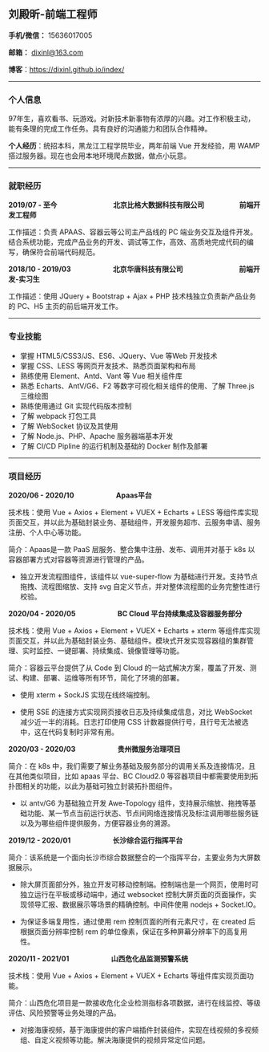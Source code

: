 ## 刘殿昕-前端工程师

**手机/微信：** 15636017005

**邮箱：** dixinl@163.com

**博客**：https://dixinl.github.io/index/

------

### 个人信息

97年生，喜欢看书、玩游戏。对新技术新事物有浓厚的兴趣。对工作积极主动，能有条理的完成工作任务。具有良好的沟通能力和团队合作精神。

**个人经历**：统招本科，黑龙江工程学院毕业，两年前端 Vue 开发经验，用 WAMP 搭过服务器。现在也会用本地环境爬点数据，做点小玩意。

------

### 就职经历

**2019/07 - 至今**&emsp;&emsp;&emsp;&emsp;&emsp;&emsp;&emsp;&emsp;**北京比格大数据科技有限公司**&emsp;&emsp;&emsp;&emsp;&emsp;**前端开发工程师**

工作描述：负责 APAAS、容器云等公司主产品线的 PC 端业务交互及组件开发。结合系统功能，完成产品业务的开发、调试等工作，高效、高质地完成代码的编写，确保符合前端代码规范。

**2018/10 - 2019/03**&emsp;&emsp;&emsp;&emsp;&emsp;&emsp;**北京华唐科技有限公司**&emsp;&emsp;&emsp;&emsp;&emsp;&emsp;&emsp;&emsp;**前端开发-实习生**

工作描述：使用 JQuery + Bootstrap + Ajax + PHP 技术栈独立负责新产品业务的 PC、H5 主页的前后端开发工作。

------

### 专业技能

- 掌握 HTML5/CSS3/JS、ES6、JQuery、Vue 等Web 开发技术
- 掌握 CSS、LESS 等网页开发技术、熟悉页面架构和布局
- 熟练使用 Element、Antd、Vant 等 Vue 相关组件库
- 熟悉 Echarts、AntV/G6、F2 等数字可视化相关组件的使用、了解 Three.js 三维绘图
- 熟练使用通过 Git 实现代码版本控制
- 了解 webpack 打包工具
- 了解 WebSocket 协议及其使用
- 了解 Node.js、PHP、Apache 服务器端基本开发
- 了解 CI/CD Pipline 的运行机制及基础的 Docker 制作及部署

------

### 项目经历

**2020/06 - 2020/10**&emsp;&emsp;&emsp;&emsp;&emsp;&emsp;**Apaas平台**

技术栈：使用 Vue + Axios + Element + VUEX + Echarts + LESS 等组件库实现页面交互，并以此为基础封装业务、基础组件，开发服务超市、云服务申请、服务注册、个人中心等功能。

简介：Apaas是一款 PaaS 层服务、整合集中注册、发布、调用并对基于 k8s 以容器部署方式对容器等资源进行管理的产品。

- 独立开发流程图组件，该组件以 vue-super-flow 为基础进行开发。支持节点拖拽、流程图缩放、支持 svg 自定义节点，并对整体流程图的业务完整性进行校验。

**2020/04 - 2020/05**&emsp;&emsp;&emsp;&emsp;&emsp;&emsp;**BC Cloud 平台持续集成及容器服务部分**

技术栈：使用 Vue + Axios + Element + VUEX + Echarts + xterm 等组件库实现页面交互，并以此为基础封装业务、基础组件。模块式开发实现容器组的集群管理、实时监控、一键部署、持续集成、镜像管理等功能。

简介：容器云平台提供了从 Code 到 Cloud 的一站式解决方案，覆盖了开发、测试、构建、部署、运维等所有环节，简化了环境的部署。

- 使用 xterm + SockJS 实现在线终端控制。

- 使用 SSE 的连接方式实现网页接收日志及持续集成信息，对比 WebSocket 减少近一半的消耗。日志打印使用 CSS 计数器提供行号，且行号无法被选中，这在代码复制时非常有用。

**2020/03 - 2020/03**&emsp;&emsp;&emsp;&emsp;&emsp;&emsp;**贵州微服务治理项目**

简介：在 k8s 中，我们需要了解业务基础及服务部分的调用关系及连接情况，且在其他类似项目，比如 apaas 平台、BC Cloud2.0 等容器项目中都需要使用到拓扑图相关的功能，以此为基础可独立封装拓扑图组件。

- 以 antv/G6 为基础独立开发 Awe-Topology 组件，支持展示缩放、拖拽等基础功能、某一节点当前运行状态、节点间网络连接情况及标注调用哪些服务链以及为哪些组件提供服务，方便容器业务的溯源。

**2019/12 - 2020/01**&emsp;&emsp;&emsp;&emsp;&emsp;&emsp;**长沙综合运行指挥平台**

简介：该系统是一个面向长沙市综合数据整合的一个指挥平台，主要业务为大屏数据展示。

- 除大屏页面部分外，独立开发可移动控制端。控制端也是一个网页，使用时可独立运行在平板或移动端中，通过 websocket 控制大屏页面的页面操作，实现领导汇报、数据展示等场景的精确控制。中间件使用 nodejs + Socket.IO。

- 为保证多端复用性，通过使用 rem 控制页面的所有元素尺寸，在 created 后根据页面分辨率控制 rem 的单位像素，保证在多种屏幕分辨率下的高复用性。

**2020/11 - 2021/01**&emsp;&emsp;&emsp;&emsp;&emsp;&emsp;**山西危化品监测预警系统**

技术栈：使用 Vue + Axios + Element + VUEX + Echarts 等组件库实现页面功能。

简介：山西危化项目是一款接收危化企业检测指标各项数据，进行在线监控、等级评估、风险预警等业务处理的产品。

- 对接海康视频，基于海康提供的客户端插件封装组件，实现在线视频的多视频组、自定义视频等功能。解决海康提供的视频异常定位问题。

